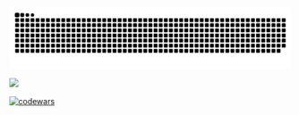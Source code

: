 <picture>
  <source
    media="(prefers-color-scheme: dark)"
    srcset="https://raw.githubusercontent.com/platane/snk/output/github-contribution-grid-snake-dark.svg"
  />
  <source
    media="(prefers-color-scheme: light)"
    srcset="https://raw.githubusercontent.com/platane/snk/output/github-contribution-grid-snake.svg"
  />
  <img
    alt="github contribution grid snake animation"
    src="https://raw.githubusercontent.com/platane/snk/output/github-contribution-grid-snake.svg"
  />
</picture>

<!--[![GitHub Streak](https://github-readme-streak-stats.herokuapp.com/?user=MarynaHl)](https://git.io/streak-stats)

[![trophy](https://github-profile-trophy.vercel.app/?username=MarynaHl)](https://github.com/MarynaHl/github-profile-trophy)

<!-- [![Header](https://github.com/MarynaHl/MarynaHl/blob/main/assets/giphy.gif)](https://github.com/MarynaHl?tab=repositories) -->

<!-- ![Screenshot_20221214_110325](https://user-images.githubusercontent.com/75501308/207578710-2fa15b21-dd19-467c-ba65-e9e40ff19405.png) -->

<!--![JavaScript](https://img.shields.io/badge/JavaScript-blueviolet?style=for-the-badge&logo=JavaScript)
![React](https://img.shields.io/badge/React-blue?style=for-the-badge&logo=React)
![Redux](https://img.shields.io/badge/redux-green?style=for-the-badge&logo=Redux)
![Firebase](https://img.shields.io/badge/Firebase-red?style=for-the-badge&logo=Firebase)
![Node](https://img.shields.io/badge/Node-yellow?style=for-the-badge&logo=Node.js)
 



<!--
**MarynaHl/MarynaHl** is a ✨ _special_ ✨ repository because its `README.md` (this file) appears on your GitHub profile.

Here are some ideas to get you started:

- 🔭 I’m currently working on ...
- 🌱 I’m currently learning ...
- 👯 I’m looking to collaborate on ...
- 🤔 I’m looking for help with ...
- 💬 Ask me about ...
- 📫 How to reach me: ...
- 😄 Pronouns: ...
- ⚡ Fun fact: ...
-->

![](https://github-profile-summary-cards.vercel.app/api/cards/repos-per-language?username=MarynaHl&theme=solarized_dark)

[![codewars](https://www.codewars.com/users/MarynaHl/badges/small)](https://www.codewars.com/users/MarynaHl) 
